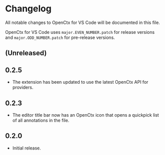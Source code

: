# Changelog

All notable changes to OpenCtx for VS Code will be documented in this file.

OpenCtx for VS Code uses `major.EVEN_NUMBER.patch` for release versions and `major.ODD_NUMBER.patch` for pre-release versions.

## (Unreleased)

## 0.2.5

- The extension has been updated to use the latest OpenCtx API for providers.

## 0.2.3

- The editor title bar now has an OpenCtx icon that opens a quickpick list of all annotations in the file.

## 0.2.0

- Initial release.
